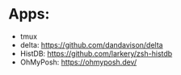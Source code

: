 # Apps:
- tmux
- delta: https://github.com/dandavison/delta
- HistDB: https://github.com/larkery/zsh-histdb
- OhMyPosh: https://ohmyposh.dev/
